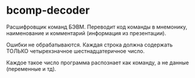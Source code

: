 # bcomp-decoder
Расшифровщик команд БЭВМ. Переводит код команды в мнемонику, наименование и комментарий (информация из презентации).

Ошибки не обрабатываются. Каждая строка должна содержать ТОЛЬКО четырехзначное шестнадцатеричное число. 

Каждое такое число программа распознает как команду, а не данные (переменные и тд).